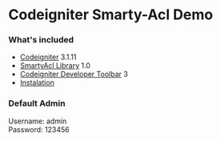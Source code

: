 # Codeigniter Smarty-Acl Demo

### What's included
- [Codeigniter](https://codeigniter.com/) 3.1.11
- [SmartyAcl Library](https://github.com/rubensrocha/codeigniter-smarty-acl) 1.0
- [Codeigniter Developer Toolbar](https://github.com/JCSama/CodeIgniter-develbar/) 3
- [Instalation](Instalation.md)

### Default Admin
Username: admin<br>
Password: 123456
